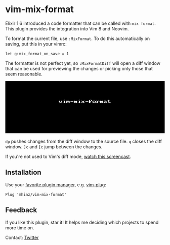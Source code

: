 # vim-mix-format

Elixir 1.6 introduced a code formatter that can be called with `mix format`.
This plugin provides the integration into Vim 8 and Neovim.

To format the current file, use `:MixFormat`. To do this automatically on
saving, put this in your vimrc:

```vim
let g:mix_format_on_save = 1
```

The formatter is not perfect yet, so `:MixFormatDiff` will open a diff window
that can be used for previewing the changes or picking only those that seem
reasonable.

![demo](demo.gif)

`dp` pushes changes from the diff window to the source file. `q` closes the diff
window. `]c` and `[c` jump between the changes.

If you're not used to Vim's diff mode, [watch this
screencast](http://vimcasts.org/episodes/comparing-buffers-with-vimdiff).

## Installation

Use your [favorite plugin manager](https://github.com/mhinz/vim-galore#managing-plugins), e.g.
[vim-plug](https://github.com/junegunn/vim-plug):

    Plug 'mhinz/vim-mix-format'

## Feedback

If you like this plugin, star it! It helps me deciding which projects to spend
more time on.

Contact: [Twitter](https://twitter.com/_mhinz_)
